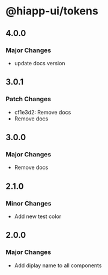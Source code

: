 # @hiapp-ui/tokens

## 4.0.0

### Major Changes

- update docs version

## 3.0.1

### Patch Changes

- cf1e3d2: Remove docs
- Remove docs

## 3.0.0

### Major Changes

- Remove docs

## 2.1.0

### Minor Changes

- Add new test color

## 2.0.0

### Major Changes

- Add diplay name to all components
